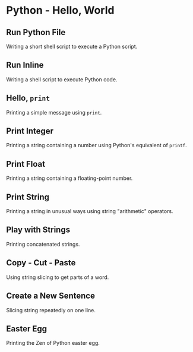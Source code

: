 # Python - Hello, World

## Run Python File
Writing a short shell script to execute a Python script.

## Run Inline
Writing a shell script to execute Python code.

## Hello, `print`
Printing a simple message using `print`.

## Print Integer
Printing a string containing a number using Python's equivalent of `printf`.

## Print Float
Printing a string containing a floating-point number.

## Print String
Printing a string in unusual ways using string "arithmetic" operators.

## Play with Strings
Printing concatenated strings.

## Copy - Cut - Paste
Using string slicing to get parts of a word.

## Create a New Sentence
Slicing string repeatedly on one line.

## Easter Egg
Printing the Zen of Python easter egg.
